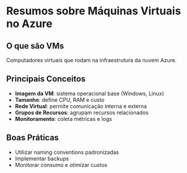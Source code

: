 # Resumos sobre Máquinas Virtuais no Azure

## O que são VMs
Computadores virtuais que rodam na infraestrutura da nuvem Azure.

## Principais Conceitos
- **Imagem da VM**: sistema operacional base (Windows, Linux)
- **Tamanho**: define CPU, RAM e custo
- **Rede Virtual**: permite comunicação interna e externa
- **Grupos de Recursos**: agrupam recursos relacionados
- **Monitoramento**: coleta métricas e logs

## Boas Práticas
- Utilizar naming conventions padronizadas
- Implementar backups
- Monitorar consumo e otimizar custos
